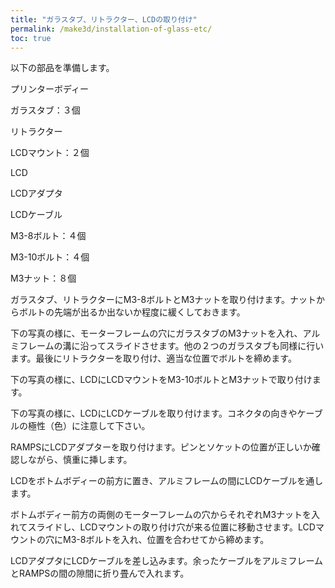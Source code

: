 ```yaml
---
title: "ガラスタブ、リトラクター、LCDの取り付け"
permalink: /make3d/installation-of-glass-etc/
toc: true
---
```

以下の部品を準備します。

プリンターボディー

ガラスタブ：３個

リトラクター

LCDマウント：２個

LCD

LCDアダプタ

LCDケーブル

M3-8ボルト：４個

M3-10ボルト：４個

M3ナット：８個

ガラスタブ、リトラクターにM3-8ボルトとM3ナットを取り付けます。ナットからボルトの先端が出るか出ないか程度に緩くしておきます。

下の写真の様に、モーターフレームの穴にガラスタブのM3ナットを入れ、アルミフレームの溝に沿ってスライドさせます。他の２つのガラスタブも同様に行います。最後にリトラクターを取り付け、適当な位置でボルトを締めます。

下の写真の様に、LCDにLCDマウントをM3-10ボルトとM3ナットで取り付けます。

下の写真の様に、LCDにLCDケーブルを取り付けます。コネクタの向きやケーブルの極性（色）に注意して下さい。

RAMPSにLCDアダプターを取り付けます。ピンとソケットの位置が正しいか確認しながら、慎重に挿します。

LCDをボトムボディーの前方に置き、アルミフレームの間にLCDケーブルを通します。

ボトムボディー前方の両側のモーターフレームの穴からそれぞれM3ナットを入れてスライドし、LCDマウントの取り付け穴が来る位置に移動させます。LCDマウントの穴にM3-8ボルトを入れ、位置を合わせてから締めます。

LCDアダプタにLCDケーブルを差し込みます。余ったケーブルをアルミフレームとRAMPSの間の隙間に折り畳んで入れます。
